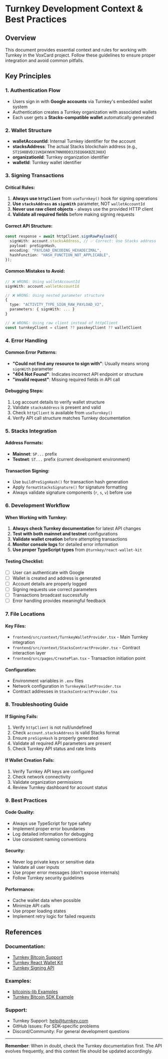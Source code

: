 # Turnkey Development Context & Best Practices

## Overview
This document provides essential context and rules for working with Turnkey in the VoxCard project. Follow these guidelines to ensure proper integration and avoid common pitfalls.

## Key Principles

### 1. Authentication Flow
- Users sign in with **Google accounts** via Turnkey's embedded wallet system
- Authentication creates a Turnkey organization with associated wallets
- Each user gets a **Stacks-compatible wallet** automatically generated

### 2. Wallet Structure
- **walletAccountId**: Internal Turnkey identifier for the account
- **stacksAddress**: The actual Stacks blockchain address (e.g., `ST1SH8BVDJ1VKQAYWVK7NN00D03J5EQ66KBZEJH8X`)
- **organizationId**: Turnkey organization identifier
- **walletId**: Turnkey wallet identifier

### 3. Signing Transactions

#### Critical Rules:
1. **Always use `httpClient`** from `useTurnkey()` hook for signing operations
2. **Use `stacksAddress` as `signWith`** parameter, NOT `walletAccountId`
3. **Never use raw client objects** - always use the provided HTTP client
4. **Validate all required fields** before making signing requests

#### Correct API Structure:
```typescript
const response = await httpClient.signRawPayload({
  signWith: account.stacksAddress, // ✅ Correct: Use Stacks address
  payload: preSignHash,
  encoding: "PAYLOAD_ENCODING_HEXADECIMAL",
  hashFunction: "HASH_FUNCTION_NOT_APPLICABLE",
});
```

#### Common Mistakes to Avoid:
```typescript
// ❌ WRONG: Using walletAccountId
signWith: account.walletAccountId

// ❌ WRONG: Using nested parameter structure
{
  type: "ACTIVITY_TYPE_SIGN_RAW_PAYLOAD_V2",
  parameters: { signWith: ... }
}

// ❌ WRONG: Using raw client instead of httpClient
const turnkeyClient = client ?? passkeyClient ?? walletClient
```

### 4. Error Handling

#### Common Error Patterns:
- **"Could not find any resource to sign with"**: Usually means wrong `signWith` parameter
- **"404 Not Found"**: Indicates incorrect API endpoint or structure
- **"invalid request"**: Missing required fields in API call

#### Debugging Steps:
1. Log account details to verify wallet structure
2. Validate `stacksAddress` is present and valid
3. Check `httpClient` is available from `useTurnkey()`
4. Verify API call structure matches Turnkey documentation

### 5. Stacks Integration

#### Address Formats:
- **Mainnet**: `SP...` prefix
- **Testnet**: `ST...` prefix (current development environment)

#### Transaction Signing:
- Use `buildPreSignHash()` for transaction hash generation
- Apply `formatStacksSignature()` for signature formatting
- Always validate signature components (`r`, `s`, `v`) before use

### 6. Development Workflow

#### When Working with Turnkey:
1. **Always check Turnkey documentation** for latest API changes
2. **Test with both mainnet and testnet** configurations
3. **Validate wallet creation** before attempting transactions
4. **Monitor console logs** for detailed error information
5. **Use proper TypeScript types** from `@turnkey/react-wallet-kit`

#### Testing Checklist:
- [ ] User can authenticate with Google
- [ ] Wallet is created and address is generated
- [ ] Account details are properly logged
- [ ] Signing requests use correct parameters
- [ ] Transactions broadcast successfully
- [ ] Error handling provides meaningful feedback

### 7. File Locations

#### Key Files:
- `frontend/src/context/TurnkeyWalletProvider.tsx` - Main Turnkey integration
- `frontend/src/context/StacksContractProvider.tsx` - Contract interaction layer
- `frontend/src/pages/CreatePlan.tsx` - Transaction initiation point

#### Configuration:
- Environment variables in `.env` files
- Network configuration in `TurnkeyWalletProvider.tsx`
- Contract addresses in `StacksContractProvider.tsx`

### 8. Troubleshooting Guide

#### If Signing Fails:
1. Verify `httpClient` is not null/undefined
2. Check `account.stacksAddress` is valid Stacks format
3. Ensure `preSignHash` is properly generated
4. Validate all required API parameters are present
5. Check Turnkey API status and rate limits

#### If Wallet Creation Fails:
1. Verify Turnkey API keys are configured
2. Check network connectivity
3. Validate organization permissions
4. Review Turnkey dashboard for account status

### 9. Best Practices

#### Code Quality:
- Always use TypeScript for type safety
- Implement proper error boundaries
- Log detailed information for debugging
- Use consistent naming conventions

#### Security:
- Never log private keys or sensitive data
- Validate all user inputs
- Use proper error messages (don't expose internals)
- Follow Turnkey security guidelines

#### Performance:
- Cache wallet data when possible
- Minimize API calls
- Use proper loading states
- Implement retry logic for failed requests

## References

### Documentation:
- [Turnkey Bitcoin Support](https://docs.turnkey.com/networks/bitcoin)
- [Turnkey React Wallet Kit](https://docs.turnkey.com/sdks/react)
- [Turnkey Signing API](https://docs.turnkey.com/api-reference/activities/sign-raw-payload)

### Examples:
- [bitcoinjs-lib Examples](https://github.com/bitcoinjs/bitcoinjs-lib)
- [Turnkey Bitcoin SDK Example](https://github.com/tkhq/sdk/blob/main/examples/with-bitcoin/src/signer.ts)

### Support:
- Turnkey Support: help@turnkey.com
- GitHub Issues: For SDK-specific problems
- Discord/Community: For general development questions

---

**Remember**: When in doubt, check the Turnkey documentation first. The API evolves frequently, and this context file should be updated accordingly.

